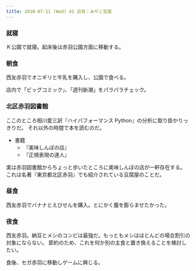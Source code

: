 ```yaml
---
title: 2018-07-11 (Wed) 41 日目：みやこ豆腐
---
```


### 就寝

Ｋ公園で就寝。起床後は赤羽公園方面に移動する。

### 朝食

西友赤羽でオニギリと牛乳を購入し、公園で食べる。

店内で「ビッグコミック」、「週刊新潮」をパラパラチェック。

### 北区赤羽図書館

ここのところ相川愛三訳『ハイパフォーマンス Python』の分析に取り掛かりっきりだ。
それ以外の時間で本を読むのだ。

* 書籍
  * 『美味しんぼの店』
  * 『正規表現の達人』

実は赤羽図書館からちょっと歩いたところに美味しんぼの店が一軒存在する。
これは名著『東京都北区赤羽』でも紹介されている豆腐屋のことだ。

### 昼食

西友赤羽でバナナとえびせんを購入。とにかく腹を膨らませたかった。

### 夜食

西友赤羽。納豆とメシのコンビは最強だ。もっともメシはほとんどの場合割引の対象にならない。
節約のため、これを何か別の主食と置き換えることを検討したい。

食後、セガ赤羽に移動しゲームに興じる。
